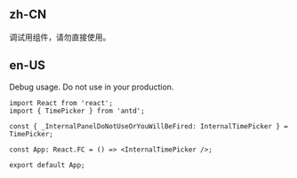 ## zh-CN

调试用组件，请勿直接使用。

## en-US

Debug usage. Do not use in your production.
```tsx
import React from 'react';
import { TimePicker } from 'antd';

const { _InternalPanelDoNotUseOrYouWillBeFired: InternalTimePicker } = TimePicker;

const App: React.FC = () => <InternalTimePicker />;

export default App;
```
